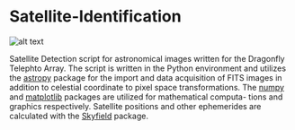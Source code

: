 # Satellite-Identification

![alt text](https://github.com/maddynardin/satellite-detection/blob/main/working_demonstration.png?raw=true)

Satellite Detection script for astronomical images written for the Dragonfly Telephto Array. The script is written in the Python environment and utilizes the [astropy](https://www.astropy.org) package for the import and data acquisition of FITS images in addition to celestial coordinate to pixel space transformations. The [numpy](https://numpy.org) and [matplotlib](https://matplotlib.org) packages are utilized for mathematical computa- tions and graphics respectively. Satellite positions and other ephemerides are calculated with the [Skyfield](https://rhodesmill.org/skyfield/) package.



